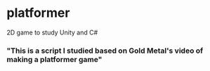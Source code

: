 # platformer
2D game to study Unity and C#

### "This is a script I studied based on Gold Metal's video of making a platformer game"
